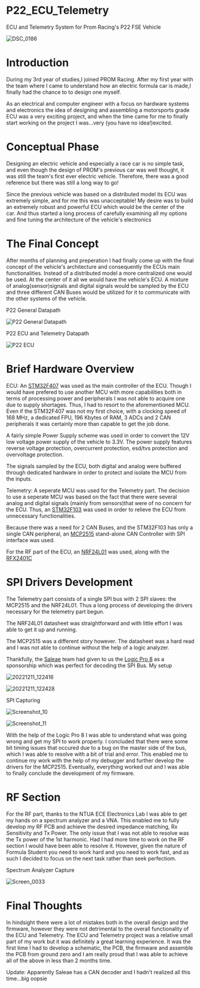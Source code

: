 # P22_ECU_Telemetry

ECU and Telemetry System for Prom Racing's P22 FSE Vehicle

![DSC_0186](https://user-images.githubusercontent.com/80124884/206901552-28a2b27d-7a98-4657-af19-d865792bd76d.jpg)

# Introduction
During my 3rd year of studies,I joined PROM Racing. After my first year with the team where I came to understand how an electric formula car is made,I finally had the chance to to design one myself. 

As an electrical and computer engineer with a focus on hardware systems and electronics the idea of designing and assembling a motorsports grade ECU was a very exciting project, and when the time came for me to finally start working on the project I was...very (you have no idea!)excited. 

# Conceptual Phase

Designing an electric vehicle and especially a race car is no simple task, and even though the design of PROM's previous car was well thought, it was still the team's first ever electric vehicle. Therefore, there was a good reference but there was still a long way to go!

Since the previous vehicle was based on a distributed model its ECU was extremely simple, and for me this was unacceptable!
My desire was to build an extremely robust and powerful ECU which would be the center of the car. 
And thus started a long process of carefully examining all my options and fine tuning the architecture of the vehicle's electronics

# The Final Concept

After months of planning and preperation I had finally come up with the final concept of the vehicle's architecture and consequently the ECUs main functionalities.
Instead of a distributed model a more centralized one would be used. At the center of it all we would have the vehicle's ECU. A mixture of analog(sensor)signals and digital signals would be sampled by the ECU and three different CAN Buses would be utilized for it to communicate with the other systems of the vehicle.

P22 General Datapath

![P22 General Datapath](https://user-images.githubusercontent.com/80124884/206898583-58e423ab-130f-4cac-8796-224570a0f653.png)

P22 ECU and Telemetry Datapath

![P22 ECU](https://user-images.githubusercontent.com/80124884/206898629-f3cebf54-8daf-428c-bc4a-8362b0870476.png)

# Brief Hardware Overview

ECU: An [STM32F407](https://www.st.com/resource/en/datasheet/dm00037051.pdf) was used as the main controller of the ECU. Though I would have prefered to use another MCU with more capabilities both in terms of processing power and peripherals I was not able to acquire one due to supply shortages. Thus, I had to resort to the aforementioned MCU. Even if the STM32F407 was not my first choice, with a clocking speed of 168 MHz, a dedicated FPU, 196 Kbytes of RAM, 3 ADCs and 2 CAN peripherals it was certainly more than capable to get the job done.

A fairly simple Power Supply scheme was used in order to convert the 12V  low voltage power supply of the vehicle to 3.3V. The power supply features reverse voltage protection, overcurrent protection, esd/tvs protection and overvoltage protection.

The signals sampled by the ECU, both digital and analog were buffered through dedicated hardware in order to protect and isolate the MCU from the inputs.

Telemetry: A seperate MCU was used for the Telemetry part. The decision to use a seperate MCU was based on the fact that there were several analog and digital signals (mainly from sensors)that were of no concern for the ECU. Thus, an [STM32F103](https://www.st.com/resource/en/datasheet/stm32f103rb.pdf) was used in order to relieve the ECU from unnecessary functionalities. 

Because there was a need for 2 CAN Buses, and the STM32F103 has only a single CAN peripheral, an [MCP2515](https://ww1.microchip.com/downloads/en/DeviceDoc/MCP2515-Stand-Alone-CAN-Controller-with-SPI-20001801J.pdf) stand-alone CAN Controller with SPI interface was used.

For the RF part of the ECU, an [NRF24L01](https://www.sparkfun.com/datasheets/Components/SMD/nRF24L01Pluss_Preliminary_Product_Specification_v1_0.pdf) was used, along with the [RFX2401C](https://www.skyworksinc.com/-/media/0CD3D8B5F6C74BF799F985E48EE2A072.pdf)


# SPI Drivers Development

The Telemetry part consists of a single SPI bus with 2 SPI slaves: the MCP2515 and the NRF24L01. Thus a long process of developing the drivers necessary for the telemetry part begun. 

The NRF24L01 datasheet was straightforward and with little effort I was able to get it up and running.

The MCP2515 was a different story however. The datasheet was a hard read and I was not able to continue without the help of a logic analyzer.

Thankfully, the [Saleae](https://www.saleae.com/) team had given to us the [Logic Pro 8](https://usd.saleae.com/products/saleae-logic-pro-8) as a sponsorship which was perfect for decoding the SPI Bus. 
My setup

![20221211_122416](https://user-images.githubusercontent.com/80124884/206900327-efdb2ca8-d62e-4622-8598-cfe8a08b5db3.jpg)

![20221211_122428](https://user-images.githubusercontent.com/80124884/206900310-88d6b2a8-bd74-42ec-83ee-dc1812ddd3ab.jpg)

SPI Capturing

![Screenshot_10](https://user-images.githubusercontent.com/80124884/206900398-c1bbcab4-7145-465e-bef5-35ff36b29489.png)

![Screenshot_11](https://user-images.githubusercontent.com/80124884/206900410-a0394a50-6d46-4283-9494-271950b57a28.png)

With the help of the Logic Pro 8 I was able to understand what was going wrong and get my SPI to work properly. I concluded that there were some bit timing issues that occured due to a bug on the master side of the bus, which I was able to resolve with a bit of trial and error. This enabled me to continue my work with the help of my debugger and further develop the drivers for the MCP2515. Eventually, everything worked out and I was able to finally conclude the development of my firmware.

# RF Section

For the RF part, thanks to the NTUA ECE Electronics Lab I was able to get my hands on a spectrum analyzer and a VNA. This enabled me to fully develop my RF PCB and achieve the desired impedance matching, Rx Sensitivity and Tx Power. The only issue that I was not able to resolve was the Tx power of the 1st harmonic. Had I had more time to work on the RF section I would have been able to resolve it. However, given the nature of Formula Student you need to work hard and you need to work fast, and as such I decided to focus on the next task rather than seek perfectiom.

Spectrum Analyzer Capture

![Screen_0033](https://user-images.githubusercontent.com/80124884/206900707-e34fe321-e087-4694-8fcb-fd547dc928fd.png)

# Final Thoughts 

In hindsight there were a lot of  mistakes both in the overall design and the firmware, however they were not detrimental to the overall functionality of the ECU and Telemetry. 
The ECU and Telemetry project was a relative small part of my work but it was definitely a great learning experience. It was the first time I had to develop a schematic, the PCB, the firmware and assemble the PCB from ground zero and I am really proud that I was able to achieve all of the above in less than 2 months time.

Update: Apparently Saleae has a CAN decoder and I hadn't realized all this time...big oopsie
